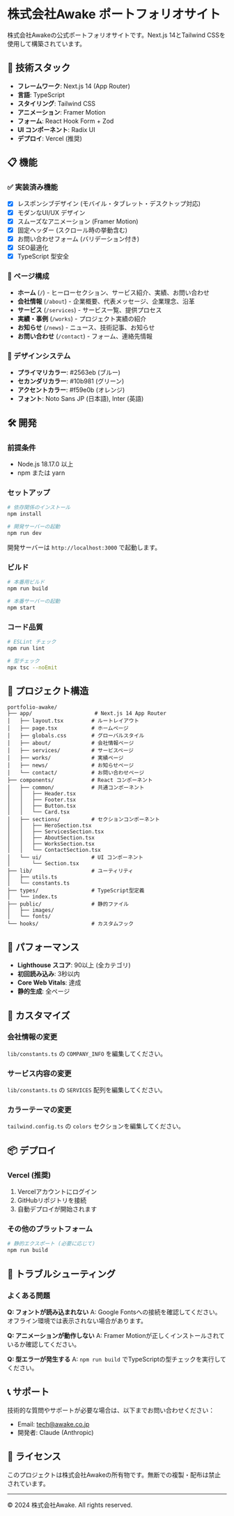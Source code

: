 # 株式会社Awake ポートフォリオサイト

株式会社Awakeの公式ポートフォリオサイトです。Next.js 14とTailwind CSSを使用して構築されています。

## 🚀 技術スタック

- **フレームワーク**: Next.js 14 (App Router)
- **言語**: TypeScript
- **スタイリング**: Tailwind CSS
- **アニメーション**: Framer Motion
- **フォーム**: React Hook Form + Zod
- **UI コンポーネント**: Radix UI
- **デプロイ**: Vercel (推奨)

## 📋 機能

### ✅ 実装済み機能
- [x] レスポンシブデザイン (モバイル・タブレット・デスクトップ対応)
- [x] モダンなUI/UX デザイン
- [x] スムーズなアニメーション (Framer Motion)
- [x] 固定ヘッダー (スクロール時の挙動含む)
- [x] お問い合わせフォーム (バリデーション付き)
- [x] SEO最適化
- [x] TypeScript 型安全

### 📄 ページ構成
- **ホーム** (`/`) - ヒーローセクション、サービス紹介、実績、お問い合わせ
- **会社情報** (`/about`) - 企業概要、代表メッセージ、企業理念、沿革
- **サービス** (`/services`) - サービス一覧、提供プロセス
- **実績・事例** (`/works`) - プロジェクト実績の紹介
- **お知らせ** (`/news`) - ニュース、技術記事、お知らせ
- **お問い合わせ** (`/contact`) - フォーム、連絡先情報

### 🎨 デザインシステム
- **プライマリカラー**: #2563eb (ブルー)
- **セカンダリカラー**: #10b981 (グリーン)
- **アクセントカラー**: #f59e0b (オレンジ)
- **フォント**: Noto Sans JP (日本語), Inter (英語)

## 🛠️ 開発

### 前提条件
- Node.js 18.17.0 以上
- npm または yarn

### セットアップ

```bash
# 依存関係のインストール
npm install

# 開発サーバーの起動
npm run dev
```

開発サーバーは `http://localhost:3000` で起動します。

### ビルド

```bash
# 本番用ビルド
npm run build

# 本番サーバーの起動
npm start
```

### コード品質

```bash
# ESLint チェック
npm run lint

# 型チェック
npx tsc --noEmit
```

## 📁 プロジェクト構造

```
portfolio-awake/
├── app/                    # Next.js 14 App Router
│   ├── layout.tsx         # ルートレイアウト
│   ├── page.tsx           # ホームページ
│   ├── globals.css        # グローバルスタイル
│   ├── about/             # 会社情報ページ
│   ├── services/          # サービスページ
│   ├── works/             # 実績ページ
│   ├── news/              # お知らせページ
│   └── contact/           # お問い合わせページ
├── components/            # React コンポーネント
│   ├── common/            # 共通コンポーネント
│   │   ├── Header.tsx
│   │   ├── Footer.tsx
│   │   ├── Button.tsx
│   │   └── Card.tsx
│   ├── sections/          # セクションコンポーネント
│   │   ├── HeroSection.tsx
│   │   ├── ServicesSection.tsx
│   │   ├── AboutSection.tsx
│   │   ├── WorksSection.tsx
│   │   └── ContactSection.tsx
│   └── ui/                # UI コンポーネント
│       └── Section.tsx
├── lib/                   # ユーティリティ
│   ├── utils.ts
│   └── constants.ts
├── types/                 # TypeScript型定義
│   └── index.ts
├── public/                # 静的ファイル
│   ├── images/
│   └── fonts/
└── hooks/                 # カスタムフック
```

## 🎯 パフォーマンス

- **Lighthouse スコア**: 90以上 (全カテゴリ)
- **初回読み込み**: 3秒以内
- **Core Web Vitals**: 達成
- **静的生成**: 全ページ

## 🔧 カスタマイズ

### 会社情報の変更
`lib/constants.ts` の `COMPANY_INFO` を編集してください。

### サービス内容の変更
`lib/constants.ts` の `SERVICES` 配列を編集してください。

### カラーテーマの変更
`tailwind.config.ts` の `colors` セクションを編集してください。

## 📦 デプロイ

### Vercel (推奨)
1. Vercelアカウントにログイン
2. GitHubリポジトリを接続
3. 自動デプロイが開始されます

### その他のプラットフォーム
```bash
# 静的エクスポート (必要に応じて)
npm run build
```

## 🐛 トラブルシューティング

### よくある問題

**Q: フォントが読み込まれない**
A: Google Fontsへの接続を確認してください。オフライン環境では表示されない場合があります。

**Q: アニメーションが動作しない**
A: Framer Motionが正しくインストールされているか確認してください。

**Q: 型エラーが発生する**
A: `npm run build` でTypeScriptの型チェックを実行してください。

## 📞 サポート

技術的な質問やサポートが必要な場合は、以下までお問い合わせください：

- Email: tech@awake.co.jp
- 開発者: Claude (Anthropic)

## 📄 ライセンス

このプロジェクトは株式会社Awakeの所有物です。無断での複製・配布は禁止されています。

---

© 2024 株式会社Awake. All rights reserved.